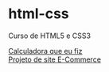 # html-css
 Curso de HTML5 e CSS3

[Calculadora que eu fiz](https://joelribeirod.github.io/html-css/Tentativas/Tentativa04/index.html)
<br>
[Projeto de site E-Commerce](https://joelribeirod.github.io/html-css/Tentativas/Tentativa05/index.html)
